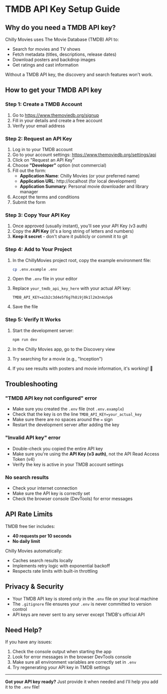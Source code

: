 # TMDB API Key Setup Guide

## Why do you need a TMDB API key?

Chilly Movies uses The Movie Database (TMDB) API to:
- Search for movies and TV shows
- Fetch metadata (titles, descriptions, release dates)
- Download posters and backdrop images
- Get ratings and cast information

Without a TMDB API key, the discovery and search features won't work.

## How to get your TMDB API key

### Step 1: Create a TMDB Account

1. Go to https://www.themoviedb.org/signup
2. Fill in your details and create a free account
3. Verify your email address

### Step 2: Request an API Key

1. Log in to your TMDB account
2. Go to your account settings: https://www.themoviedb.org/settings/api
3. Click on "Request an API Key"
4. Choose **"Developer"** option (not commercial)
5. Fill out the form:
   - **Application Name**: Chilly Movies (or your preferred name)
   - **Application URL**: http://localhost (for local development)
   - **Application Summary**: Personal movie downloader and library manager
6. Accept the terms and conditions
7. Submit the form

### Step 3: Copy Your API Key

1. Once approved (usually instant), you'll see your API Key (v3 auth)
2. Copy the **API Key** (it's a long string of letters and numbers)
3. **Keep it secret** - don't share it publicly or commit it to git

### Step 4: Add to Your Project

1. In the ChillyMovies project root, copy the example environment file:
   ```bash
   cp .env.example .env
   ```

2. Open the `.env` file in your editor

3. Replace `your_tmdb_api_key_here` with your actual API key:
   ```
   TMDB_API_KEY=a1b2c3d4e5f6g7h8i9j0k1l2m3n4o5p6
   ```

4. Save the file

### Step 5: Verify It Works

1. Start the development server:
   ```bash
   npm run dev
   ```

2. In the Chilly Movies app, go to the Discovery view

3. Try searching for a movie (e.g., "Inception")

4. If you see results with posters and movie information, it's working! 🎉

## Troubleshooting

### "TMDB API key not configured" error

- Make sure you created the `.env` file (not `.env.example`)
- Check that the key is on the line `TMDB_API_KEY=your_actual_key`
- Make sure there are no spaces around the `=` sign
- Restart the development server after adding the key

### "Invalid API key" error

- Double-check you copied the entire API key
- Make sure you're using the **API Key (v3 auth)**, not the API Read Access Token (v4)
- Verify the key is active in your TMDB account settings

### No search results

- Check your internet connection
- Make sure the API key is correctly set
- Check the browser console (DevTools) for error messages

## API Rate Limits

TMDB free tier includes:
- **40 requests per 10 seconds**
- **No daily limit**

Chilly Movies automatically:
- Caches search results locally
- Implements retry logic with exponential backoff
- Respects rate limits with built-in throttling

## Privacy & Security

- Your TMDB API key is stored only in the `.env` file on your local machine
- The `.gitignore` file ensures your `.env` is never committed to version control
- API keys are never sent to any server except TMDB's official API

## Need Help?

If you have any issues:
1. Check the console output when starting the app
2. Look for error messages in the browser DevTools console
3. Make sure all environment variables are correctly set in `.env`
4. Try regenerating your API key in TMDB settings

---

**Got your API key ready?** Just provide it when needed and I'll help you add it to the `.env` file!
